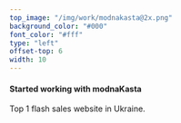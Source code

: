 ```yaml
---
top_image: "/img/work/modnakasta@2x.png"
background_color: "#000"
font_color: "#fff"
type: "left"
offset-top: 6
width: 10
---
```

#### Started working with modnaKasta
Top 1 flash sales website in Ukraine.